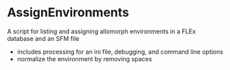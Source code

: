 # AssignEnvironments
A script for listing and assigning allomorph environments in a FLEx database and an SFM file

 *  includes processing for an ini file, debugging, and command line options
 *  normalize the environment by removing spaces
